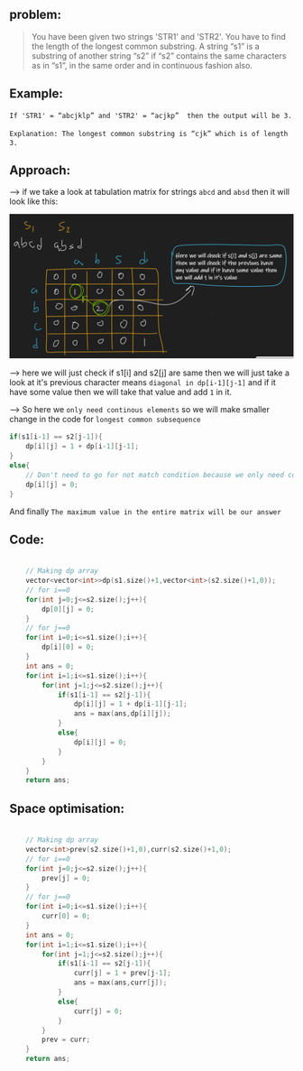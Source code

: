 ## problem:

>You have been given two strings 'STR1' and 'STR2'. You have to find the length of the longest common substring.
A string “s1” is a substring of another string “s2” if “s2” contains the same characters as in “s1”, in the same order and in continuous fashion also.

## Example:

```
If 'STR1' = “abcjklp” and 'STR2' = “acjkp”  then the output will be 3.

Explanation: The longest common substring is “cjk” which is of length 3.
```

## Approach:

--> if we take a look at tabulation matrix for strings `abcd` and `absd` then it will look like this:

![](../GFG/Attachments/Pasted%20image%2020220614223725.png)

--> here we will just check if s1[i] and s2[j] are same then we will just take a look at it's previous character means `diagonal in dp[i-1][j-1]` and if it have some value then we will take that value and add `1` in it.

--> So here we `only need continous elements` so we will make smaller change in the code for `longest common subsequence`

```cpp
if(s1[i-1] == s2[j-1]){
	dp[i][j] = 1 + dp[i-1][j-1];
}
else{
	// Don't need to go for not match condition because we only need continous elements.
	dp[i][j] = 0;
}
```

And finally `The maximum value in the entire matrix will be our answer`

## Code:

```cpp

	// Making dp array
	vector<vector<int>>dp(s1.size()+1,vector<int>(s2.size()+1,0));
	// for i==0
	for(int j=0;j<=s2.size();j++){
		dp[0][j] = 0;
	}
	// for j==0
	for(int i=0;i<=s1.size();i++){
		dp[i][0] = 0;
	}
	int ans = 0;
	for(int i=1;i<=s1.size();i++){
		for(int j=1;j<=s2.size();j++){
			if(s1[i-1] == s2[j-1]){
				dp[i][j] = 1 + dp[i-1][j-1];
				ans = max(ans,dp[i][j]);
			}
			else{
				dp[i][j] = 0;
			}
		}
	}
	return ans;
```

## Space optimisation:

```cpp

	// Making dp array
	vector<int>prev(s2.size()+1,0),curr(s2.size()+1,0);
	// for i==0
	for(int j=0;j<=s2.size();j++){
		prev[j] = 0;
	}
	// for j==0
	for(int i=0;i<=s1.size();i++){
		curr[0] = 0;
	}
	int ans = 0;
	for(int i=1;i<=s1.size();i++){
		for(int j=1;j<=s2.size();j++){
			if(s1[i-1] == s2[j-1]){
				curr[j] = 1 + prev[j-1];
				ans = max(ans,curr[j]);
			}
			else{
				curr[j] = 0;
			}
		}
		prev = curr;
	}
	return ans;
```